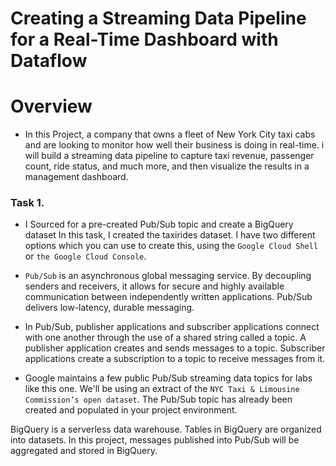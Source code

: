 # Creating a Streaming Data Pipeline for a Real-Time Dashboard with Dataflow

# Overview
- In this Project, a company that owns a fleet of New York City taxi cabs and are looking to monitor how well their business is doing in real-time. i will build a streaming data pipeline to capture taxi revenue, passenger count, ride status, and much more, and then visualize the results in a management dashboard.

### Task 1. 
- I Sourced for a pre-created Pub/Sub topic and create a BigQuery dataset
In this task, I created the taxirides dataset. I have two different options which you can use to create this, using the ``Google Cloud Shell`` or ``the Google Cloud Console``.

- ``Pub/Sub`` is an asynchronous global messaging service. By decoupling senders and receivers, it allows for secure and highly available communication between independently written applications. Pub/Sub delivers low-latency, durable messaging.

- In Pub/Sub, publisher applications and subscriber applications connect with one another through the use of a shared string called a topic. A publisher application creates and sends messages to a topic. Subscriber applications create a subscription to a topic to receive messages from it.

- Google maintains a few public Pub/Sub streaming data topics for labs like this one. We'll be using an extract of the ``NYC Taxi & Limousine Commission’s open dataset``. The Pub/Sub topic has already been created and populated in your project environment.

BigQuery is a serverless data warehouse. Tables in BigQuery are organized into datasets. In this project, messages published into Pub/Sub will be aggregated and stored in BigQuery.

